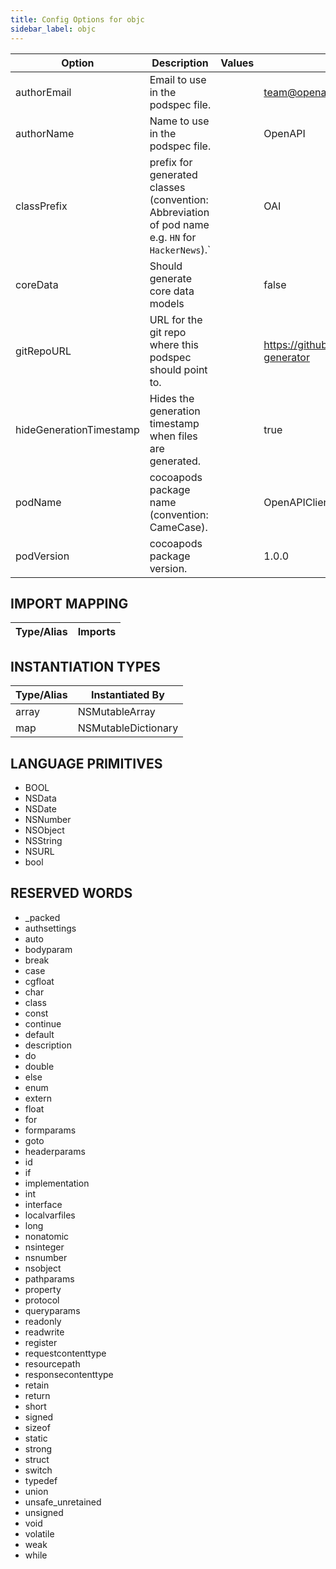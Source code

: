 ```yaml
---
title: Config Options for objc
sidebar_label: objc
---
```


| Option | Description | Values | Default |
| ------ | ----------- | ------ | ------- |
|authorEmail|Email to use in the podspec file.| |team@openapitools.org|
|authorName|Name to use in the podspec file.| |OpenAPI|
|classPrefix|prefix for generated classes (convention: Abbreviation of pod name e.g. `HN` for `HackerNews`).`| |OAI|
|coreData|Should generate core data models| |false|
|gitRepoURL|URL for the git repo where this podspec should point to.| |https://github.com/openapitools/openapi-generator|
|hideGenerationTimestamp|Hides the generation timestamp when files are generated.| |true|
|podName|cocoapods package name (convention: CameCase).| |OpenAPIClient|
|podVersion|cocoapods package version.| |1.0.0|

## IMPORT MAPPING

| Type/Alias | Imports |
| ---------- | ------- |


## INSTANTIATION TYPES

| Type/Alias | Instantiated By |
| ---------- | --------------- |
|array|NSMutableArray|
|map|NSMutableDictionary|


## LANGUAGE PRIMITIVES

<ul data-columns="2" style="list-style-type: disc;-webkit-columns:2;-moz-columns:2;columns:2;-moz-column-fill:auto;column-fill:auto"><li>BOOL</li>
<li>NSData</li>
<li>NSDate</li>
<li>NSNumber</li>
<li>NSObject</li>
<li>NSString</li>
<li>NSURL</li>
<li>bool</li>
</ul>

## RESERVED WORDS

<ul data-columns="2" style="list-style-type: disc;-webkit-columns:2;-moz-columns:2;columns:2;-moz-column-fill:auto;column-fill:auto"><li>_packed</li>
<li>authsettings</li>
<li>auto</li>
<li>bodyparam</li>
<li>break</li>
<li>case</li>
<li>cgfloat</li>
<li>char</li>
<li>class</li>
<li>const</li>
<li>continue</li>
<li>default</li>
<li>description</li>
<li>do</li>
<li>double</li>
<li>else</li>
<li>enum</li>
<li>extern</li>
<li>float</li>
<li>for</li>
<li>formparams</li>
<li>goto</li>
<li>headerparams</li>
<li>id</li>
<li>if</li>
<li>implementation</li>
<li>int</li>
<li>interface</li>
<li>localvarfiles</li>
<li>long</li>
<li>nonatomic</li>
<li>nsinteger</li>
<li>nsnumber</li>
<li>nsobject</li>
<li>pathparams</li>
<li>property</li>
<li>protocol</li>
<li>queryparams</li>
<li>readonly</li>
<li>readwrite</li>
<li>register</li>
<li>requestcontenttype</li>
<li>resourcepath</li>
<li>responsecontenttype</li>
<li>retain</li>
<li>return</li>
<li>short</li>
<li>signed</li>
<li>sizeof</li>
<li>static</li>
<li>strong</li>
<li>struct</li>
<li>switch</li>
<li>typedef</li>
<li>union</li>
<li>unsafe_unretained</li>
<li>unsigned</li>
<li>void</li>
<li>volatile</li>
<li>weak</li>
<li>while</li>
</ul>
